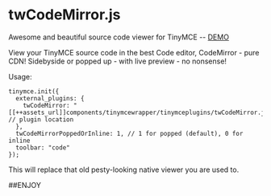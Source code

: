 # twCodeMirror.js
Awesome and beautiful source code viewer for TinyMCE -- <a href="http://www.leofec.com/modx-revolution/tinymce-floating-air-bubble-toolbar.html" target="_blank">DEMO</a>

View your TinyMCE source code in the best Code editor, CodeMirror - pure CDN!
Sidebyside or popped up - with live preview - no nonsense!

Usage:
```
tinymce.init({
  external_plugins: {
    twCodeMirror: "[[++assets_url]]components/tinymcewrapper/tinymceplugins/twCodeMirror.js", // plugin location
  },
  twCodeMirrorPoppedOrInline: 1, // 1 for popped (default), 0 for inline
  toolbar: "code"
});
```
This will replace that old pesty-looking native viewer you are used to.

##ENJOY
